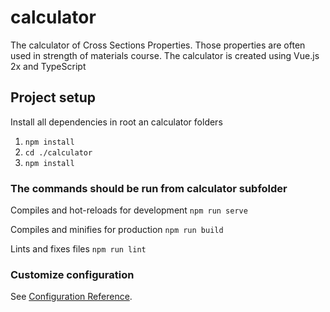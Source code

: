 # calculator

The calculator of Cross Sections Properties.
Those properties are often used in strength of materials course.
The calculator is created using Vue.js 2x and TypeScript

## Project setup

Install all dependencies in root an calculator folders

1. `npm install`
2. `cd ./calculator`
3. `npm install`

### The commands should be run from calculator subfolder

Compiles and hot-reloads for development
`npm run serve`

Compiles and minifies for production
`npm run build`

Lints and fixes files
`npm run lint`

### Customize configuration

See [Configuration Reference](https://cli.vuejs.org/config/).

